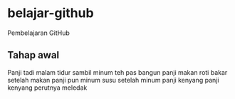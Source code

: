 # belajar-github
Pembelajaran GitHub

## Tahap awal
Panji tadi malam tidur sambil minum teh
pas bangun panji makan roti bakar
setelah makan panji pun minum susu
setelah minum panji kenyang
panji kenyang perutnya meledak